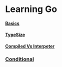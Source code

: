 # Learning Go

#### [Basics](./Basics/basic.md)

#### [TypeSize](./typeSize/typesize.md)

#### [Compiled Vs Interpeter](./Basics/Compiled/Interpeter.md)

### [Conditional](./Conditional/conditions.md)

